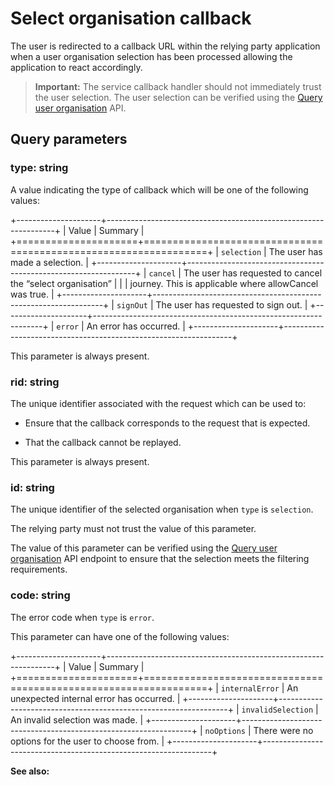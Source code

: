 # Select organisation callback

The user is redirected to a callback URL within the relying party application when a user organisation selection has been processed allowing the application to react accordingly.

> **Important:** The service callback handler should not immediately trust the user selection. The user selection can be verified using the [Query user organisation](~/api/users/query-user-organisation.md) API.

## Query parameters

### type: string

A value indicating the type of callback which will be one of the following values:

<!-- prettier-ignore-start -->
+---------------------+-----------------------------------------------------------------+
| Value               | Summary                                                         |
+=====================+=================================================================+
| `selection`         | The user has made a selection.                                  |
+---------------------+-----------------------------------------------------------------+
| `cancel`            | The user has requested to cancel the “select organisation”      |
|                     | journey. This is applicable where allowCancel was true.         |
+---------------------+-----------------------------------------------------------------+
| `signOut`           | The user has requested to sign out.                             |
+---------------------+-----------------------------------------------------------------+
| `error`             | An error has occurred.                                          |
+---------------------+-----------------------------------------------------------------+
<!-- prettier-ignore-end -->

This parameter is always present.

### rid: string

The unique identifier associated with the request which can be used to:

- Ensure that the callback corresponds to the request that is expected.

- That the callback cannot be replayed.

This parameter is always present.

### id: string

The unique identifier of the selected organisation when `type` is `selection`.

The relying party must not trust the value of this parameter.

The value of this parameter can be verified using the [Query user organisation](~/api/users/query-user-organisation.md) API endpoint to ensure that the selection meets the filtering requirements.

### code: string

The error code when `type` is `error`.

This parameter can have one of the following values:

+---------------------+-----------------------------------------------------------------+
| Value | Summary |
+=====================+=================================================================+
| `internalError` | An unexpected internal error has occurred. |
+---------------------+-----------------------------------------------------------------+
| `invalidSelection` | An invalid selection was made. |
+---------------------+-----------------------------------------------------------------+
| `noOptions` | There were no options for the user to choose from. |
+---------------------+-----------------------------------------------------------------+

**See also:** [](xref:Dfe.SignIn.Core.Public.SelectOrganisation.SelectOrganisationErrorCode)
